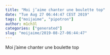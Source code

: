 ```yaml
---
title: "Moi j’aime chanter une boulette top"
date: "Tue Aug 27 06:44:47 CEST 2019"
tags: ["moijaime", "pipotron"]
author: m1ch3l
categories: ["generated"]
slug: "moijaime/2019-08-27-06:44:47"
---
```


Moi j’aime chanter une boulette top
